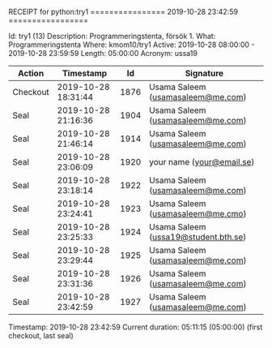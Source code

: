 RECEIPT for python:try1
================ 2019-10-28 23:42:59 =================

Id:          try1 (13)
Description: Programmeringstenta, försök 1.
What:        Programmeringstenta
Where:       kmom10/try1
Active:      2019-10-28 08:00:00 - 2019-10-28 23:59:59
Length:      05:00:00
Acronym:     ussa19

| Action   | Timestamp           | Id    | Signature |
|----------|---------------------|-------|-----------|
| Checkout | 2019-10-28 18:31:44 |  1876 | Usama Saleem (usamasaleem@me.com) |
| Seal     | 2019-10-28 21:16:36 |  1904 | Usama Saleem (usamasaleem@me.com) |
| Seal     | 2019-10-28 21:46:14 |  1914 | Usama Saleem (usamasaleem@me.com) |
| Seal     | 2019-10-28 23:06:09 |  1920 | your name (your@email.se) |
| Seal     | 2019-10-28 23:18:14 |  1922 | Usama Saleem (usamasaleem@me.com) |
| Seal     | 2019-10-28 23:24:41 |  1923 | Usama Saleem (usamasaleem@me.cmo) |
| Seal     | 2019-10-28 23:25:33 |  1924 | Usama Saleem (ussa19@student.bth.se) |
| Seal     | 2019-10-28 23:29:44 |  1925 | Usama Saleem (usamasaleem@me.com) |
| Seal     | 2019-10-28 23:31:36 |  1926 | Usama Saleem (usamasaleem@me.com) |
| Seal     | 2019-10-28 23:42:59 |  1927 | Usama Saleem (usamasaleem@me.com) |

Timestamp:        2019-10-28 23:42:59
Current duration: 05:11:15 (05:00:00) (first checkout, last seal)


